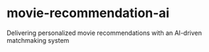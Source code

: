 # movie-recommendation-ai
Delivering personalized movie recommendations with an AI-driven matchmaking system
